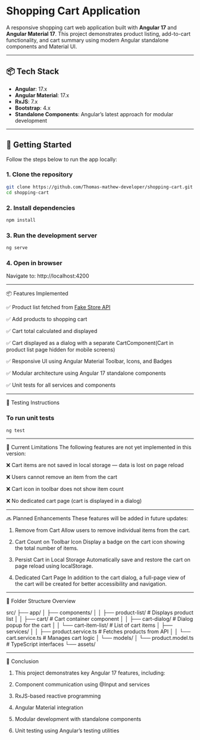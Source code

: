 # Shopping Cart Application

A responsive shopping cart web application built with **Angular 17** and **Angular Material 17**. This project demonstrates product listing, add-to-cart functionality, and cart summary using modern Angular standalone components and Material UI.

---

## 📦 Tech Stack

- **Angular**: 17.x
- **Angular Material**: 17.x
- **RxJS**: 7.x
- **Bootstrap**: 4.x
- **Standalone Components**: Angular’s latest approach for modular development

---

## 🚀 Getting Started

Follow the steps below to run the app locally:

### 1. Clone the repository

```bash
git clone https://github.com/Thomas-mathew-developer/shopping-cart.git
cd shopping-cart
```

### 2. Install dependencies

```bash
npm install
```

### 3. Run the development server

```bash
ng serve
```

### 4. Open in browser

Navigate to: http://localhost:4200

---

📦 Features Implemented

✅ Product list fetched from [Fake Store API](https://fakestoreapi.com/products.)

✅ Add products to shopping cart

✅ Cart total calculated and displayed

✅ Cart displayed as a dialog with a separate CartComponent(Cart in product list page hidden for    mobile screens)

✅ Responsive UI using Angular Material Toolbar, Icons, and Badges

✅ Modular architecture using Angular 17 standalone components

✅ Unit tests for all services and components

---

🧪 Testing Instructions

### To run unit tests

```bash
ng test
```

---

🚫 Current Limitations
The following features are not yet implemented in this version:

❌ Cart items are not saved in local storage — data is lost on page reload

❌ Users cannot remove an item from the cart

❌ Cart icon in toolbar does not show item count

❌ No dedicated cart page (cart is displayed in a dialog)

---

🔜 Planned Enhancements
These features will be added in future updates:

1. Remove from Cart
Allow users to remove individual items from the cart.

2. Cart Count on Toolbar Icon
Display a badge on the cart icon showing the total number of items.

3. Persist Cart in Local Storage
Automatically save and restore the cart on page reload using localStorage.

4. Dedicated Cart Page
In addition to the cart dialog, a full-page view of the cart will be created for better accessibility and navigation.

---

📁 Folder Structure Overview

src/
├── app/
│   ├── components/
│   │   ├── product-list/        # Displays product list
│   │   ├── cart/                # Cart container component
│   │   ├── cart-dialog/         # Dialog popup for the cart
│   │   └── cart-item-list/      # List of cart items
│   ├── services/
│   │   ├── product.service.ts   # Fetches products from API
│   │   └── cart.service.ts      # Manages cart logic
│   └── models/
│       └── product.model.ts     # TypeScript interfaces
└── assets/


---

📜 Conclusion

1. This project demonstrates key Angular 17 features, including:

2. Component communication using @Input and services

3. RxJS-based reactive programming

4. Angular Material integration

5. Modular development with standalone components

6. Unit testing using Angular’s testing utilities
